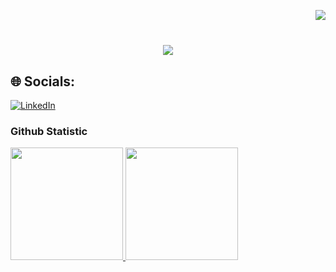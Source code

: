 <img align="right" src="https://visitor-badge.laobi.icu/badge?page_id=ramadaaditya.ramadaaditya"/><br>

<h1 align="center">
    <img src="https://readme-typing-svg.herokuapp.com/?font=Righteous&size=35&center=true&vCenter=true&width=500&height=70&duration=6000&lines=Hallo+Semua!+👋;+I'm+Muhammad+Ramada+Aditya!;"/>
</h1>

## 🌐 Socials:
[![LinkedIn](https://img.shields.io/badge/LinkedIn-%230077B5.svg?logo=linkedin&logoColor=white)](https://www.linkedin.com/in/ramada-aditya-277b44257/) <br>

### Github Statistic

<p align="left">
<a href="https://github.com/ramadaaditya">
  <img height="180em" src="https://github-readme-stats-eight-theta.vercel.app/api?username=ramadaaditya&show_icons=true&theme=algolia&include_all_commits=true&count_private=true"/>
  <img height="180em" src="https://github-readme-stats-eight-theta.vercel.app/api/top-langs/?username=ramadaaditya&layout=compact&langs_count=8&theme=algolia"/>
</a>
</p>
